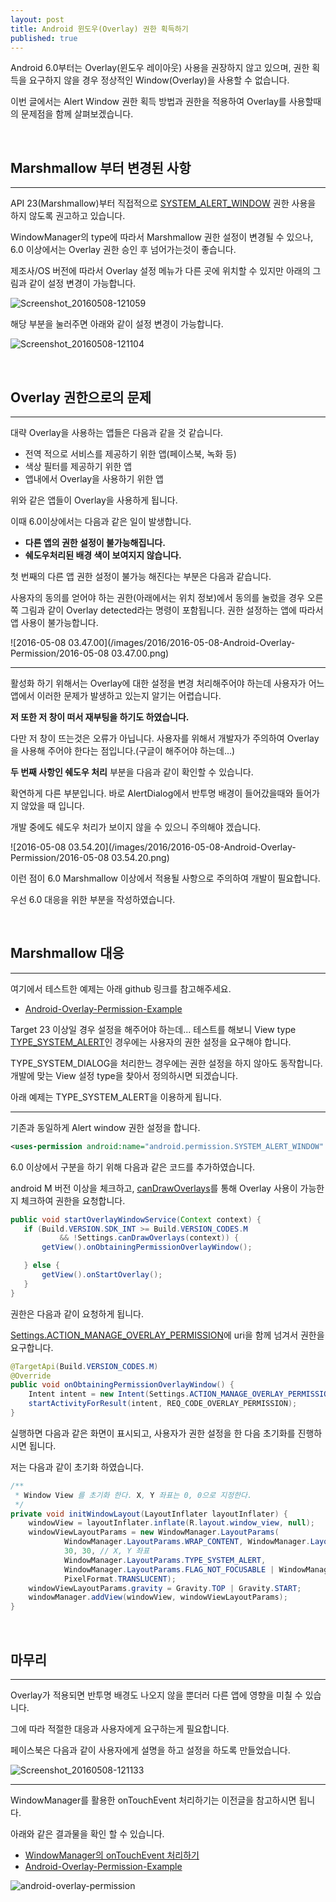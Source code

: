 ```yaml
---
layout: post
title: Android 윈도우(Overlay) 권한 획득하기
published: true
---
```


Android 6.0부터는 Overlay(윈도우 레이아웃) 사용을 권장하지 않고 있으며, 권한 획득을 요구하지 않을 경우 정상적인 Window(Overlay)을 사용할 수 없습니다.

이번 글에서는 Alert Window 권한 획득 방법과 권한을 적용하여 Overlay를 사용할때의 문제점을 함께 살펴보겠습니다.

<br />

## Marshmallow 부터 변경된 사항

<hr>

API 23(Marshmallow)부터 직접적으로 [SYSTEM_ALERT_WINDOW](http://developer.android.com/intl/ko/reference/android/Manifest.permission.html#SYSTEM_ALERT_WINDOW) 권한 사용을 하지 않도록 권고하고 있습니다.

WindowManager의 type에 따라서 Marshmallow 권한 설정이 변경될 수 있으나, 6.0 이상에서는 Overlay 권한 승인 후 넘어가는것이 좋습니다.

제조사/OS 버전에 따라서 Overlay 설정 메뉴가 다른 곳에 위치할 수 있지만 아래의 그림과 같이 설정 변경이 가능합니다.

![Screenshot_20160508-121059](/images/2016/2016-05-08-Android-Overlay-Permission/Screenshot_20160508-121059.png)

해당 부분을 눌러주면 아래와 같이 설정 변경이 가능합니다.

![Screenshot_20160508-121104](/images/2016/2016-05-08-Android-Overlay-Permission/Screenshot_20160508-121104.png)

<br />

## Overlay 권한으로의 문제

<hr>

대략 Overlay을 사용하는 앱들은 다음과 같을 것 같습니다.

- 전역 적으로 서비스를 제공하기 위한 앱(페이스북, 녹화 등)
- 색상 필터를 제공하기 위한 앱
- 앱내에서 Overlay을 사용하기 위한 앱

위와 같은 앱들이 Overlay을 사용하게 됩니다.

이때 6.0이상에서는 다음과 같은 일이 발생합니다.

- **다른 앱의 권한 설정이 불가능해집니다.**
- **쉐도우처리된 배경 색이 보여지지 않습니다.**

첫 번째의 다른 앱 권한 설정이 불가능 해진다는 부분은 다음과 같습니다.

사용자의 동의를 얻어야 하는 권한(아래에서는 위치 정보)에서 동의를 눌렀을 경우 오른쪽 그림과 같이 Overlay detected라는 명령이 포함됩니다. 권한 설정하는 앱에 따라서 앱 사용이 불가능합니다.

![2016-05-08 03.47.00](/images/2016/2016-05-08-Android-Overlay-Permission/2016-05-08 03.47.00.png)

<hr>

활성화 하기 위해서는 Overlay에 대한 설정을 변경 처리해주어야 하는데 사용자가 어느 앱에서 이러한 문제가 발생하고 있는지 알기는 어렵습니다.

**저 또한 저 창이 떠서 재부팅을 하기도 하였습니다.**

다만 저 창이 뜨는것은 오류가 아닙니다. 사용자를 위해서 개발자가 주의하여 Overlay을 사용해 주어야 한다는 점입니다.(구글이 해주어야 하는데...)

**두 번째 사항인 쉐도우 처리** 부분을 다음과 같이 확인할 수 있습니다.

확연하게 다른 부분입니다. 바로 AlertDialog에서 반투명 배경이 들어갔을때와 들어가지 않았을 때 입니다.

개발 중에도 쉐도우 처리가 보이지 않을 수 있으니 주의해야 겠습니다.

![2016-05-08 03.54.20](/images/2016/2016-05-08-Android-Overlay-Permission/2016-05-08 03.54.20.png)

이런 점이 6.0 Marshmallow 이상에서 적용될 사항으로 주의하여 개발이 필요합니다.

우선 6.0 대응을 위한 부분을 작성하였습니다.

<br />

## Marshmallow 대응

<hr>

여기에서 테스트한 예제는 아래 github 링크를 참고해주세요.

- [Android-Overlay-Permission-Example](https://github.com/taehwandev/BlogExample/tree/master/Android/2016-05-08-Android-Overlay-Permission-Example)

Target 23 이상일 경우 설정을 해주어야 하는데... 테스트를 해보니 View type [TYPE_SYSTEM_ALERT](http://developer.android.com/intl/ko/reference/android/view/WindowManager.LayoutParams.html#TYPE_SYSTEM_ALERT)인 경우에는 사용자의 권한 설정을 요구해야 합니다.

TYPE_SYSTEM_DIALOG을 처리한느 경우에는 권한 설정을 하지 않아도 동작합니다. 개발에 맞는 View 설정 type을 찾아서 정의하시면 되겠습니다.

아래 예제는 TYPE_SYSTEM_ALERT을 이용하게 됩니다.

<hr>

기존과 동일하게 Alert window 권한 설정을 합니다.

```xml
<uses-permission android:name="android.permission.SYSTEM_ALERT_WINDOW" />
```

6.0 이상에서 구분을 하기 위해 다음과 같은 코드를 추가하였습니다.

android M 버전 이상을 체크하고, <a href="http://developer.android.com/intl/ko/reference/android/provider/Settings.html#canDrawOverlays(android.content.Context)">canDrawOverlays</a>를 통해 Overlay 사용이 가능한지 체크하여 권한을 요청합니다.

```java
public void startOverlayWindowService(Context context) {
   if (Build.VERSION.SDK_INT >= Build.VERSION_CODES.M
           && !Settings.canDrawOverlays(context)) {
       getView().onObtainingPermissionOverlayWindow();

   } else {
       getView().onStartOverlay();
   }
}
```

권한은 다음과 같이 요청하게 됩니다.

[Settings.ACTION_MANAGE_OVERLAY_PERMISSION](http://developer.android.com/intl/ko/reference/android/provider/Settings.html#ACTION_MANAGE_OVERLAY_PERMISSION)에 uri을 함께 넘겨서 권한을 요구합니다.

```java
@TargetApi(Build.VERSION_CODES.M)
@Override
public void onObtainingPermissionOverlayWindow() {
    Intent intent = new Intent(Settings.ACTION_MANAGE_OVERLAY_PERMISSION, Uri.parse("package:" + getPackageName()));
    startActivityForResult(intent, REQ_CODE_OVERLAY_PERMISSION);
}
```

실행하면 다음과 같은 화면이 표시되고, 사용자가 권한 설정을 한 다음 초기화를 진행하시면 됩니다.

저는 다음과 같이 초기화 하였습니다.

```java
/**
 * Window View 를 초기화 한다. X, Y 좌표는 0, 0으로 지정한다.
 */
private void initWindowLayout(LayoutInflater layoutInflater) {
    windowView = layoutInflater.inflate(R.layout.window_view, null);
    windowViewLayoutParams = new WindowManager.LayoutParams(
            WindowManager.LayoutParams.WRAP_CONTENT, WindowManager.LayoutParams.WRAP_CONTENT,
            30, 30, // X, Y 좌표
            WindowManager.LayoutParams.TYPE_SYSTEM_ALERT,
            WindowManager.LayoutParams.FLAG_NOT_FOCUSABLE | WindowManager.LayoutParams.FLAG_LAYOUT_IN_SCREEN,
            PixelFormat.TRANSLUCENT);
    windowViewLayoutParams.gravity = Gravity.TOP | Gravity.START;
    windowManager.addView(windowView, windowViewLayoutParams);
}
```

<br />

## 마무리

<hr>

Overlay가 적용되면 반투명 배경도 나오지 않을 뿐더러 다른 앱에 영향을 미칠 수 있습니다.

그에 따라 적절한 대응과 사용자에게 요구하는게 필요합니다.

페이스북은 다음과 같이 사용자에게 설명을 하고 설정을 하도록 만들었습니다.

![Screenshot_20160508-121133](/images/2016/2016-05-08-Android-Overlay-Permission/Screenshot_20160508-121133.png)

<hr>

WindowManager를 활용한 onTouchEvent 처리하기는 이전글을 참고하시면 됩니다.

아래와 같은 결과물을 확인 할 수 있습니다.

- [WindowManager의 onTouchEvent 처리하기](http://thdev.net/617)
- [Android-Overlay-Permission-Example](https://github.com/taehwandev/BlogExample/tree/master/Android/2016-05-08-Android-Overlay-Permission-Example)

![android-overlay-permission](/images/2016/2016-05-08-Android-Overlay-Permission/android-overlay-permission.gif)
